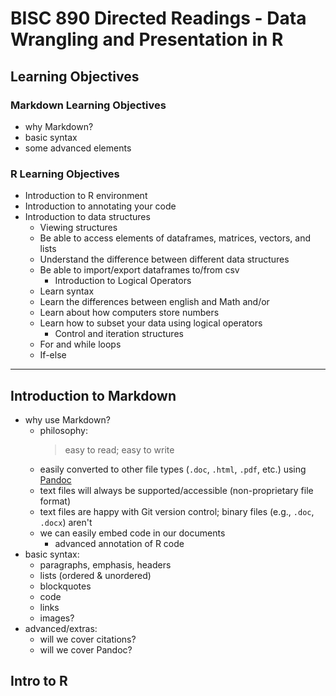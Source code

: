 # BISC 890 Directed Readings - Data Wrangling and Presentation in R

## Learning Objectives
### Markdown Learning Objectives 
- why Markdown?
- basic syntax
- some advanced elements

### R Learning Objectives
- Introduction to R environment
- Introduction to annotating your code 
- Introduction to data structures
    * Viewing structures
    * Be able to access elements of dataframes, matrices, vectors, and lists
    * Understand the difference between different data structures
    * Be able to import/export dataframes to/from csv
        - Introduction to Logical Operators
    * Learn syntax
    * Learn the differences between english and Math and/or
    * Learn about how computers store numbers
    * Learn how to subset your data using logical operators
        - Control and iteration structures
    * For and while loops
    * If-else

-----
## Introduction to Markdown
- why use Markdown?
    * philosophy:
        > easy to read; easy to write
    * easily converted to other file types (`.doc`, `.html`, `.pdf`, etc.) using [Pandoc](http://johnmacfarlane.net/pandoc/)
    * text files will always be supported/accessible (non-proprietary file format)
    * text files are happy with Git version control; binary files (e.g., `.doc`, `.docx`) aren't
    * we can easily embed code in our documents
        - advanced annotation of R code
- basic syntax:
    * paragraphs, emphasis, headers
    * lists (ordered & unordered)
    * blockquotes
    * code
    * links
    * images?
- advanced/extras:
    * will we cover citations?
    * will we cover Pandoc?

## Intro to R

